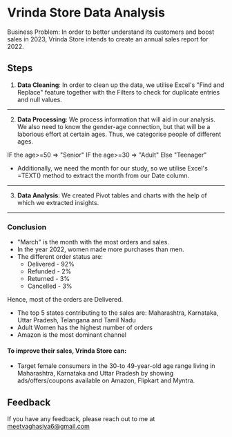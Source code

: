 # Vrinda Store Data Analysis

Business Problem: In order to better understand its customers and boost sales in 2023, Vrinda Store intends to create an annual sales report for 2022.




## Steps

1) **Data Cleaning**: In order to clean up the data, we utilise Excel's "Find and Replace" feature together with the Filters to check for duplicate entries and null values.

---------
2) **Data Processing**: We process information that will aid in our analysis. We also need to know the gender-age connection, but that will be a laborious effort at certain ages. Thus, we categorise people of different ages.

IF the age>=50 => "Senior"
IF the age>=30 => "Adult"
Else "Teenager"

- Additionally, we need the month for our study, so we utilise Excel's =TEXT() method to extract the month from our Date column.
-----------
3) **Data Analysis**: We created Pivot tables and charts with the help of which we extracted insights.


----------
### Conclusion 
- "March" is the month with the most orders and sales.
- In the year 2022, women made more purchases than men.
- The different order status are:
    - Delivered - 92%
    - Refunded - 2%
    - Returned - 3%
    - Cancelled - 3%

Hence, most of the orders are Delivered.
- The top 5 states contributing to the sales are: Maharashtra, Karnataka, Uttar Pradesh, Telangana and Tamil Nadu
- Adult Women has the highest number of orders
- Amazon is the most dominant channel
  
#### To improve their sales, Vrinda Store can:
  - Target female consumers in the 30-to 49-year-old age range living in Maharashtra, Karnataka and Uttar Pradesh by showing ads/offers/coupons available on Amazon, Flipkart and Myntra.
 




## Feedback

If you have any feedback, please reach out to me at meetvaghasiya6@gmail.com
